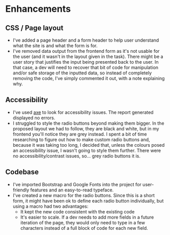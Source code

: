 # Enhancements
## CSS / Page layout
* I've added a page header and a form header to help user understand what the site is and what the form is for.
* I've removed data output from the frontend form as it's not usable for the user (and it wasn't in the layout given in the task). There might be a user story that justifies the input being presented back to the user. In that case, a dev will need to recover that bit of code for manipulation and/or safe storage of the inputted data, so instead of completely removing the code, I've simply commented it out, with a note explaining why.

## Accessibility
* I've used [axe](https://www.deque.com/axe/) to look for accessibility issues. The report generated displayed no errors.
* I struggled to style the radio buttons beyond making them bigger. In the proposed layout we had to follow, they are black and white, but in my frontend you'll notice they are grey instead. I spent a bit of time researching to figure out how to make custom radio buttons and, because it was taking too long, I decided that, unless the colours posed an accessibility issue, I wasn't going to style them further. There were no accessibility/contrast issues, so... grey radio buttons it is.

## Codebase
* I've imported Bootstrap and Google Fonts into the project for user-friendly features and an easy-to-read typeface.
* I've created a new macro for the radio buttons. Since this is a short form, it might have been ok to define each radio button individually, but using a macro had two advantages:
  * It kept the new code consistent with the existing code
  * It's easier to scale. If a dev needs to add more fields in a future iteration of the page, they would only need to type in a few characters instead of a full block of code for each new field.
